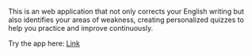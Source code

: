 This is an web application that not only corrects your English writing but also identifies your areas of weakness, creating personalized quizzes to help you practice and improve continuously.

Try the app here: [Link](https://github.com/minki-j/EnglishTutor)

